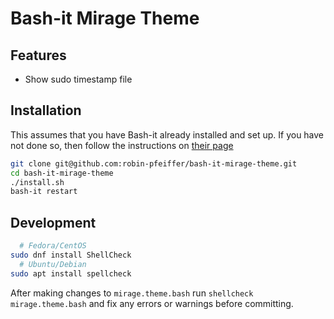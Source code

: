 # Bash-it Mirage Theme

## Features

- Show sudo timestamp file

## Installation

This assumes that you have Bash-it already installed and set up. If you have not done so, then follow the instructions on [their page](https://github.com/Bash-it/bash-it#installation)

```sh
git clone git@github.com:robin-pfeiffer/bash-it-mirage-theme.git
cd bash-it-mirage-theme
./install.sh
bash-it restart
```

## Development

```sh
  # Fedora/CentOS
sudo dnf install ShellCheck
  # Ubuntu/Debian
sudo apt install spellcheck 
```

After making changes to `mirage.theme.bash` run `shellcheck mirage.theme.bash` and fix any errors or warnings before committing.
